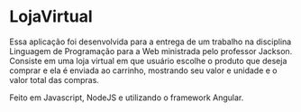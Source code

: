# LojaVirtual

Essa aplicação foi desenvolvida para a entrega de um trabalho na disciplina Linguagem de Programação para a Web ministrada pelo professor Jackson. Consiste em uma loja virtual em que usuário escolhe o produto que deseja comprar e ela é enviada ao carrinho, mostrando seu valor e unidade e o valor total das compras.


Feito em Javascript, NodeJS e utilizando o framework Angular.
